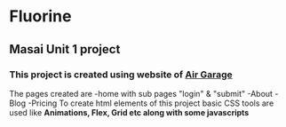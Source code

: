# Fluorine
## Masai Unit 1 project
### This project is created using website of [Air Garage](https://airgara.ge/)
The pages created are
-home with sub pages "login" & "submit"
-About
-Blog
-Pricing
To create html elements of this project basic CSS tools are used like **Animations, Flex, Grid etc along with some javascripts**
